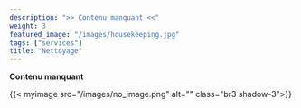 ```yaml
---
description: ">> Contenu manquant <<"
weight: 3
featured_image: "/images/housekeeping.jpg"
tags: ["services"]
title: "Nettoyage"
---
```


**Contenu manquant**

{{< myimage src="/images/no_image.png" alt="" class="br3 shadow-3">}}

